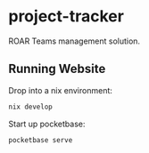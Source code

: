 # project-tracker
ROAR Teams management solution. 

## Running Website
Drop into a nix environment:
```bash
nix develop
```
Start up pocketbase:
```bash
pocketbase serve
```

